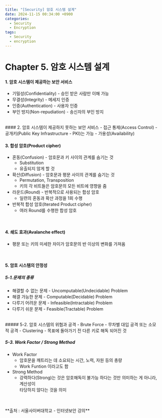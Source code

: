 ```yaml
---
title: "[Security] 암호 시스템 설계"
date: 2024-11-15 00:34:00 +0900
categories:
  - Security
  - Encryption
tags:
  - Security
  - encryption
---
```


# Chapter 5. 암호 시스템 설계
#### 1. 암호 시스템이 제공하는 보안 서비스
- 기밀성(Confidentiality) - 승인 받은 사람만 이해 가능
- 무결성(Integrity) - 메세지 인증
- 인증(Authentication) - 사용자 인증
-  부인 방지(Non-repudiation) - 송신자의 부인 방지

<br>
#### 2. 암호 시스템이 제공하지 못하는 보안 서비스
- 접근 통제(Access Control)
	- 공개키(Public Key Infrastructure - PKI)는 가능
- 가용성(Availability)

<br>

#### 3. 합성 암호(Product cipher)
- 혼동(Confusion) - 암호문과 키 사이의 관계를 숨기는 것
	- Substitution
	- 유출되지 않게 할 것
- 확산(Diffusion) - 암호문과 평문 사이의 관계를 숨기는 것
	- Permutation, Transposition
	- 키의 각 비트들은 암호문의 모든 비트에 영향을 줌
- 라운드(Round) - 반복적으로 사용되는 합성 암호
	- 일련의 혼동과 확산 과정을 1회 수행
- 반복적 합성 암호(Iterated Product cipher)
	-  여러 Round를 수행한 합성 암호

<br>

#### 4. 쇄도 효과(Avalanche effect)
- 평문 또는 키의 미세한 차이가 암호문의 반 이상의 변화를 가져옴

<br>

#### 5. 암호 시스템의 안정성
##### 5-1.문제의 종류
- 해결할 수 없는 문제 - Uncomputable(Undecidable) Problem
- 해결 가능한 문제 - Computable(Decidable) Problem
- 다루기 어려운 문제 - Infeasible(Intractable) Problem
- 다루기 쉬운 문제 - Feasible(Tractable) Problem


<br>
##### 5-2. 암호 시스템의 위협과 공격
- Brute Force
	- 무차별 대입 공격 또는 소모적 공격
- Clustering
	- 목표에 돌아가기 전 다른 키로 해독 되어진 것

<br>

##### 5-3. Work Factor / Strong Method
- Work Factor
	- 암호문을 깨트리는 데 소요되는 시간, 노력, 자원 등의 총량
	- Work Funtion 이라고도 함
- Strong Method
	- 강력하다(Strong)는 것은 암호해독이 불가능 하다는 것만 의미하는 게 아니라, 계산성이<br> 타당하지 않다는 것을 의미

<br>
<br>
**출처 : 서울사이버대학교 - 인터넷보안 강의**